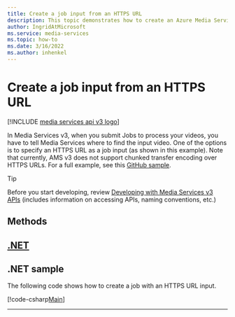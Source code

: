 ```yaml
---
title: Create a job input from an HTTPS URL
description: This topic demonstrates how to create an Azure Media Services Job input from an HTTPS URL.
author: IngridAtMicrosoft
ms.service: media-services
ms.topic: how-to
ms.date: 3/16/2022
ms.author: inhenkel
---
```


# Create a job input from an HTTPS URL

[!INCLUDE [media services api v3 logo](./includes/v3-hr.md)]

In Media Services v3, when you submit Jobs to process your videos, you have to tell Media Services where to find the input video. One of the options is to specify an HTTPS URL as a job input (as shown in this example). Note that currently, AMS v3 does not support chunked transfer encoding over HTTPS URLs. For a full example, see this [GitHub sample](https://github.com/Azure-Samples/media-services-v3-dotnet-quickstarts/blob/master/AMSV3Quickstarts/EncodeAndStreamFiles/Program.cs).

> [!TIP]
> Before you start developing, review [Developing with Media Services v3 APIs](media-services-apis-overview.md) (includes information on accessing APIs, naming conventions, etc.)

## Methods

## [.NET](#tab/net/)

## .NET sample

The following code shows how to create a job with an HTTPS URL input.

[!code-csharp[Main](~/../media-services-v3-dotnet-quickstarts/AMSV3Quickstarts/EncodeAndStreamFiles/Program.cs#SubmitJob)]

---
